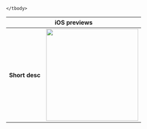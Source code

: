 <table>
    <thead>
        <tr>
            <th colspan="2">iOS previews</th>
        </tr>
    </thead>
    <tbody>
        <tr>
            <th>Short desc
            </th>
            <td><img src='./assets/img/ios react-native/iOS react-native.gif' width='250'/></td>
        </tr>

    </tbody>

</table>

